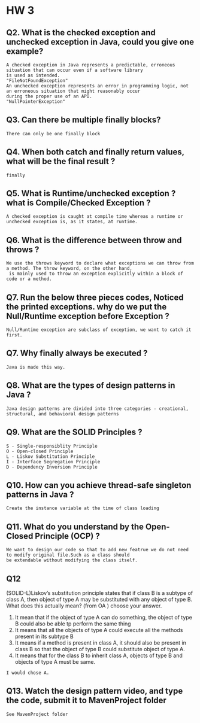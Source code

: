 # HW 3
## Q2.  What is the checked exception and unchecked exception in Java, could you give one example?
```
A checked exception in Java represents a predictable, erroneous situation that can occur even if a software library 
is used as intended.
"FileNotFoundException"
An unchecked exception represents an error in programming logic, not an erroneous situation that might reasonably occur 
during the proper use of an API.
"NullPointerException"
```

## Q3.  Can there be multiple finally blocks?
```
There can only be one finally block
```

## Q4.  When both catch and finally return values, what will be the final result ?
```
finally
```

## Q5.  What is Runtime/unchecked exception ? what is Compile/Checked Exception ?
```
A checked exception is caught at compile time whereas a runtime or unchecked exception is, as it states, at runtime.
```

## Q6.  What is the difference between throw and throws ?
```
We use the throws keyword to declare what exceptions we can throw from a method. The throw keyword, on the other hand,
 is mainly used to throw an exception explicitly within a block of code or a method.
```

## Q7.  Run the below three pieces codes, Noticed the printed exceptions. why do we put the Null/Runtime exception before Exception ?
```
Null/Runtime exception are subclass of exception, we want to catch it first.
```

## Q7.  Why finally always be executed ?
```
Java is made this way.
```

## Q8.  What are the types of design patterns in Java ?
```
Java design patterns are divided into three categories - creational, structural, and behavioral design patterns
```

## Q9.  What are the SOLID Principles ?
```
S - Single-responsiblity Principle
O - Open-closed Principle
L - Liskov Substitution Principle
I - Interface Segregation Principle
D - Dependency Inversion Principle
```

## Q10.  How can you achieve thread-safe singleton patterns in Java ?
```
Create the instance variable at the time of class loading
```

## Q11.  What do you understand by the Open-Closed Principle (OCP) ?
```
We want to design our code so that to add new featrue we do not need to modify original file.Such as a class should 
be extendable without modifying the class itself.
```

## Q12
(SOLID-L)Liskov’s substitution principle states that if class B is a subtype of class A, then object of type
A may be substituted with any object of type B. What does this actually mean? (from OA ) choose your
answer.
1.  It mean that if the object of type A can do something, the object of type B could also be able tp
    perform the same thing
2.  It means that all the objects of type A could execute all the methods present in its subtype B
3.  It means if a method is present in class A, it should also be present in class B so that the object of
    type B could substitute object of type A.
4.  It means that for the class B to inherit class A, objects of type B and objects of type A must be same.
```
I would chose A.
```

## Q13.  Watch the design pattern video, and type the code, submit it to MavenProject folder
```
See MavenProject folder
```